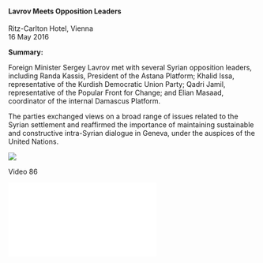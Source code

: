 <h4>Lavrov Meets Opposition Leaders</h4>

Ritz-Carlton Hotel, Vienna  
16 May 2016
	
<b>Summary:</b>	

Foreign Minister Sergey Lavrov met with several Syrian opposition leaders, including Randa Kassis, President of the Astana Platform; Khalid Issa, representative of the Kurdish Democratic Union Party; Qadri Jamil, representative of the Popular Front for Change; and Elian Masaad, coordinator of the internal Damascus Platform.

The parties exchanged views on a broad range of issues related to the Syrian settlement and reaffirmed the importance of maintaining sustainable and constructive intra-Syrian dialogue in Geneva, under the auspices of the United Nations.

![](85.jpg)

Video 86 

![](87.pdf)
<p></p>

